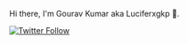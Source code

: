 Hi there, I'm Gourav Kumar aka Luciferxgkp :wave:.

[![Twitter Follow](https://img.shields.io/twitter/follow/GouravK37913421?label=Follow)](https://twitter.com/intent/follow?screen_name=GouravK37913421)
